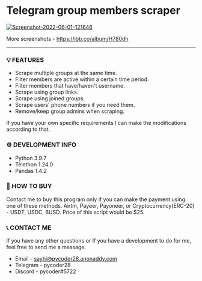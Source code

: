 # Telegram group members scraper

<a href="https://ibb.co/LQNcRVL"><img src="https://i.ibb.co/GsH8pzK/Screenshot-2022-06-01-121646.png" alt="Screenshot-2022-06-01-121646" border="0"></a>

More screenshots - https://ibb.co/album/H780dh

---

### 💡 FEATURES
* Scrape multiple groups at the same time.
* Filter members are active within a certain time period.
* Filter members that have/haven't username.
* Scrape using group links.
* Scrape using joined groups.
* Scrape users' phone numbers if you need them.
* Remove/keep group admins when scraping.

If you have your own specific requirements I can make the modifications according to that.

### ⚙️ DEVELOPMENT INFO
* Python 3.9.7
* Telethon 1.24.0
* Pandas 1.4.2

### 🛒 HOW TO BUY
Contact me to buy this program only if you can make the payment using one of these methods. Airtm, Payeer, Payoneer, or Cryptocurrency(ERC-20) - USDT, USDC, BUSD. Price of this script would be $25.

### 📞 CONTACT ME
If you have any other questions or If you have a development to do for me, feel free to send me a message.
* Email - sayhi@pycoder28.anonaddy.com
* Telegram - pycoder28
* Discord - pycoder#5722
